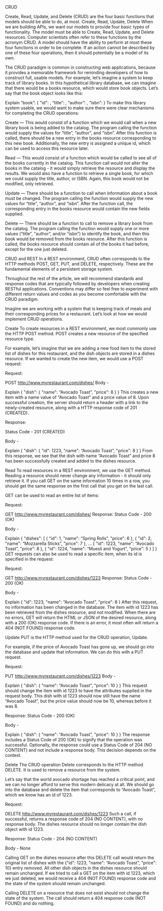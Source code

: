CRUD

Create, Read, Update, and Delete (CRUD) are the four basic functions that models should be able to do, at most.
Create, Read, Update, Delete
When we are building APIs, we want our models to provide four basic types of functionality. The model must be able to Create, Read, Update, and Delete resources. Computer scientists often refer to these functions by the acronym CRUD. A model should have the ability to perform at most these four functions in order to be complete. If an action cannot be described by one of these four operations, then it should potentially be a model of its own.

The CRUD paradigm is common in constructing web applications, because it provides a memorable framework for reminding developers of how to construct full, usable models. For example, let’s imagine a system to keep track of library books. In this hypothetical library database, we can imagine that there would be a books resource, which would store book objects. Let’s say that the book object looks like this:


Explain
“book”: {
  "id": <Integer>,
  “title”: <String>,
  “author”: <String>,
  “isbn”: <Integer>
}
To make this library system usable, we would want to make sure there were clear mechanisms for completing the CRUD operations:

Create — This would consist of a function which we would call when a new library book is being added to the catalog. The program calling the function would supply the values for “title”, “author”, and “isbn”. After this function is called, there should be a new entry in the books resource corresponding to this new book. Additionally, the new entry is assigned a unique id, which can be used to access this resource later.

Read — This would consist of a function which would be called to see all of the books currently in the catalog. This function call would not alter the books in the catalog - it would simply retrieve the resource and display the results. We would also have a function to retrieve a single book, for which we could supply the title, author, or ISBN. Again, this book would not be modified, only retrieved.

Update — There should be a function to call when information about a book must be changed. The program calling the function would supply the new values for “title”, “author”, and “isbn”. After the function call, the corresponding entry in the books resource would contain the new fields supplied.

Delete — There should be a function to call to remove a library book from the catalog. The program calling the function would supply one or more values (“title”, “author”, and/or “isbn”) to identify the book, and then this book would be removed from the books resource. After this function is called, the books resource should contain all of the books it had before, except for the one just deleted.

CRUD and REST
In a REST environment, CRUD often corresponds to the HTTP methods POST, GET, PUT, and DELETE, respectively. These are the fundamental elements of a persistent storage system.

Throughout the rest of the article, we will recommend standards and response codes that are typically followed by developers when creating RESTful applications. Conventions may differ so feel free to experiment with different return values and codes as you become comfortable with the CRUD paradigm.

Imagine we are working with a system that is keeping track of meals and their corresponding prices for a restaurant. Let’s look at how we would implement CRUD operations.

Create
To create resources in a REST environment, we most commonly use the HTTP POST method. POST creates a new resource of the specified resource type.

For example, let’s imagine that we are adding a new food item to the stored list of dishes for this restaurant, and the dish objects are stored in a dishes resource. If we wanted to create the new item, we would use a POST request:

Request:

POST http://www.myrestaurant.com/dishes/
Body -


Explain
{
  "dish": {
    "name": “Avocado Toast”,
    "price": 8
  }
}
This creates a new item with a name value of “Avocado Toast” and a price value of 8. Upon successful creation, the server should return a header with a link to the newly-created resource, along with a HTTP response code of 201 (CREATED).

Response:

Status Code - 201 (CREATED)

Body -


Explain
{
  "dish": {
    "id": 1223,
    "name": “Avocado Toast”,
    "price": 8
  }
}
From this response, we see that the dish with name “Avocado Toast” and price 8 has been successfully created and added to the dishes resource.

Read
To read resources in a REST environment, we use the GET method. Reading a resource should never change any information - it should only retrieve it. If you call GET on the same information 10 times in a row, you should get the same response on the first call that you get on the last call.

GET can be used to read an entire list of items:

Request:

GET http://www.myrestaurant.com/dishes/
Response: Status Code - 200 (OK)

Body -


Explain
{
  "dishes": [
    {
      "id": 1,
      "name": “Spring Rolls”,
      "price": 6
    },
    {
      "id": 2,
      "name": “Mozzarella Sticks”,
      "price": 7
    },
    ...
    {
      "id": 1223,
      "name": “Avocado Toast”,
      "price": 8
    },
    {
      "id": 1224,
      "name": “Muesli and Yogurt”,
      "price": 5
    }
  ]
}
GET requests can also be used to read a specific item, when its id is specified in the request:

Request:

GET http://www.myrestaurant.com/dishes/1223
Response: Status Code - 200 (OK)

Body -


Explain
{
  "id": 1223,
  "name": “Avocado Toast”,
  "price": 8
}
After this request, no information has been changed in the database. The item with id 1223 has been retrieved from the dishes resource, and not modified. When there are no errors, GET will return the HTML or JSON of the desired resource, along with a 200 (OK) response code. If there is an error, it most often will return a 404 (NOT FOUND) response code.

Update
PUT is the HTTP method used for the CRUD operation, Update.

For example, if the price of Avocado Toast has gone up, we should go into the database and update that information. We can do this with a PUT request.

Request:

PUT http://www.myrestaurant.com/dishes/1223
Body -


Explain
{
  "dish": {
    "name": “Avocado Toast”,
    "price": 10
  }
}
This request should change the item with id 1223 to have the attributes supplied in the request body. This dish with id 1223 should now still have the name “Avocado Toast”, but the price value should now be 10, whereas before it was 8.

Response: Status Code - 200 (OK)

Body -


Explain
{
  "dish": {
    "name": “Avocado Toast”,
    "price": 10
  }
}
The response includes a Status Code of 200 (OK) to signify that the operation was successful. Optionally, the response could use a Status Code of 204 (NO CONTENT) and not include a response body. This decision depends on the context.

Delete
The CRUD operation Delete corresponds to the HTTP method DELETE. It is used to remove a resource from the system.

Let’s say that the world avocado shortage has reached a critical point, and we can no longer afford to serve this modern delicacy at all. We should go into the database and delete the item that corresponds to “Avocado Toast”, which we know has an id of 1223.

Request:

DELETE http://www.myrestaurant.com/dishes/1223
Such a call, if successful, returns a response code of 204 (NO CONTENT), with no response body. The dishes resource should no longer contain the dish object with id 1223.

Response: Status Code - 204 (NO CONTENT)

Body - None

Calling GET on the dishes resource after this DELETE call would return the original list of dishes with the {"id": 1223, "name": “Avocado Toast”, "price": 10} entry removed. All other dish objects in the dishes resource should remain unchanged. If we tried to call a GET on the item with id 1223, which we just deleted, we would receive a 404 (NOT FOUND) response code and the state of the system should remain unchanged.

Calling DELETE on a resource that does not exist should not change the state of the system. The call should return a 404 response code (NOT FOUND) and do nothing.